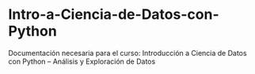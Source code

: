 # Intro-a-Ciencia-de-Datos-con-Python
Documentación necesaria para el curso: Introducción a Ciencia de Datos con Python – Análisis y Exploración de Datos
